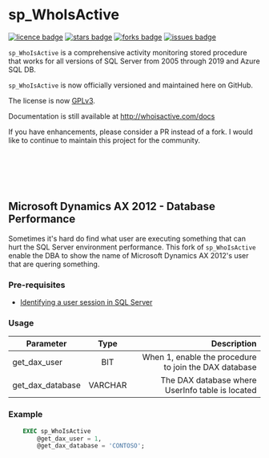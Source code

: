 # sp_WhoIsActive
[![licence badge]][licence]
[![stars badge]][stars]
[![forks badge]][forks]
[![issues badge]][issues]

`sp_WhoIsActive` is a comprehensive activity monitoring stored procedure that works for all versions of SQL Server from 2005 through 2019 and Azure SQL DB.

`sp_WhoIsActive` is now officially versioned and maintained here on GitHub.

The license is now [GPLv3](/LICENSE).

Documentation is still available at http://whoisactive.com/docs

If you have enhancements, please consider a PR instead of a fork. I would like to continue to maintain this project for the community.

[licence badge]:https://img.shields.io/badge/license-GPLv3-blue.svg
[stars badge]:https://img.shields.io/github/stars/amachanic/sp_whoisactive.svg
[forks badge]:https://img.shields.io/github/forks/amachanic/sp_whoisactive.svg
[issues badge]:https://img.shields.io/github/issues/amachanic/sp_whoisactive.svg

[licence]:https://github.com/amachanic/sp_whoisactive/blob/master/LICENSE
[stars]:https://github.com/amachanic/sp_whoisactive/stargazers
[forks]:https://github.com/amachanic/sp_whoisactive/network
[issues]:https://github.com/amachanic/sp_whoisactive/issues

<br />
<br />
<br />
<br />

## Microsoft Dynamics AX 2012 - Database Performance
Sometimes it's hard do find what user are executing something that can hurt the SQL Server environment performance. This fork of `sp_WhoIsActive` enable the DBA to show the name of Microsoft Dynamics AX 2012's user that are quering something.

### Pre-requisites
* [Identifying a user session in SQL Server](https://docs.microsoft.com/en-us/dynamicsax-2012/appuser-itpro/troubleshooting-database-performance)

### Usage
| Parameter        | Type    | Description                                           |
|------------------|:-------:|------------------------------------------------------:|
| get_dax_user     | BIT     | When 1, enable the procedure to join the DAX database |
| get_dax_database | VARCHAR | The DAX database where UserInfo table is located      |

### Example
```SQL
    EXEC sp_WhoIsActive
        @get_dax_user = 1,
        @get_dax_database = 'CONTOSO';
```